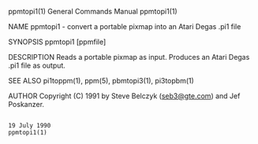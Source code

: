 ppmtopi1(1)                                                                             General Commands Manual                                                                            ppmtopi1(1)

NAME
       ppmtopi1 - convert a portable pixmap into an Atari Degas .pi1 file

SYNOPSIS
       ppmtopi1 [ppmfile]

DESCRIPTION
       Reads a portable pixmap as input.  Produces an Atari Degas .pi1 file as output.

SEE ALSO
       pi1toppm(1), ppm(5), pbmtopi3(1), pi3topbm(1)

AUTHOR
       Copyright (C) 1991 by Steve Belczyk (seb3@gte.com) and Jef Poskanzer.

                                                                                             19 July 1990                                                                                  ppmtopi1(1)

